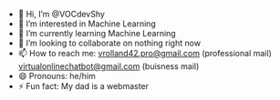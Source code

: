 - 👋 Hi, I’m @VOCdevShy
- 👀 I’m interested in Machine Learning
- 🌱 I’m currently learning Machine Learning
- 💞️ I’m looking to collaborate on nothing right now
- 📫 How to reach me: vrolland42.pro@gmail.com (professional mail) virtualonlinechatbot@gmail.com (buisness mail)
- 😄 Pronouns: he/him
- ⚡ Fun fact: My dad is a webmaster

<!---
VOCdevShy/VOCdevShy is a ✨ special ✨ repository because its `README.md` (this file) appears on your GitHub profile.
You can click the Preview link to take a look at your changes.
--->

